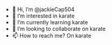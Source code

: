 - 👋 Hi, I’m @jackieCap504
- 👀 I’m interested in karate
- 🌱 I’m currently learning karate
- 💞️ I’m looking to collaborate on karate
- 📫 How to reach me? On karate

